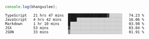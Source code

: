 ```js
console.log(khanguslee);
```

<!--START_SECTION:waka-->
```text
TypeScript   21 hrs 47 mins  ██████████████████▓░░░░░░   74.23 % 
JavaScript   4 hrs 42 mins   ████░░░░░░░░░░░░░░░░░░░░░   16.06 % 
Markdown     1 hr 10 mins    █░░░░░░░░░░░░░░░░░░░░░░░░   03.98 % 
JSX          53 mins         ▓░░░░░░░░░░░░░░░░░░░░░░░░   03.04 % 
JSON         33 mins         ▒░░░░░░░░░░░░░░░░░░░░░░░░   01.91 % 
```
<!--END_SECTION:waka-->

<!--
**khanguslee/khanguslee** is a ✨ _special_ ✨ repository because its `README.md` (this file) appears on your GitHub profile.

Here are some ideas to get you started:

- 🔭 I’m currently working on ...
- 🌱 I’m currently learning ...
- 👯 I’m looking to collaborate on ...
- 🤔 I’m looking for help with ...
- 💬 Ask me about ...
- 📫 How to reach me: ...
- 😄 Pronouns: ...
- ⚡ Fun fact: ...
-->
